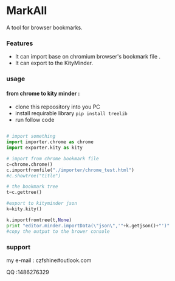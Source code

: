 # MarkAll
A tool for browser bookmarks.

### Features
* It can import base on chromium browser's bookmark file .
* It can export to the KityMinder.

### usage

#### from chrome to kity minder :
* clone this repoository into you PC
* install requirable library `pip install treelib `
* run follow code
```python 

# import something
import importer.chrome as chrome 
import exporter.kity as kity

# import from chrome bookmark file 
c=chrome.chrome()
c.importfromfile("./importer/chrome_test.html")
#c.showtree("title")

# the bookmark tree
t=c.gettree()

#export to kityminder json
k=kity.kity()

k.importfromtree(t,None)
print "editor.minder.importData(\"json\",'"+k.getjson()+"')"
#copy the output to the brower console
```


### support

my e-mail : czfshine#outlook.com

QQ :1486276329
